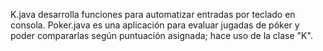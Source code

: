 K.java desarrolla funciones para automatizar entradas por teclado en consola.
Poker.java es una aplicación para evaluar jugadas de póker y poder compararlas según puntuación asignada; hace uso de la clase "K".
